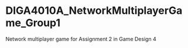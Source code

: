 # DIGA4010A_NetworkMultiplayerGame_Group1

Network multiplayer game for Assignment 2 in Game Design 4

